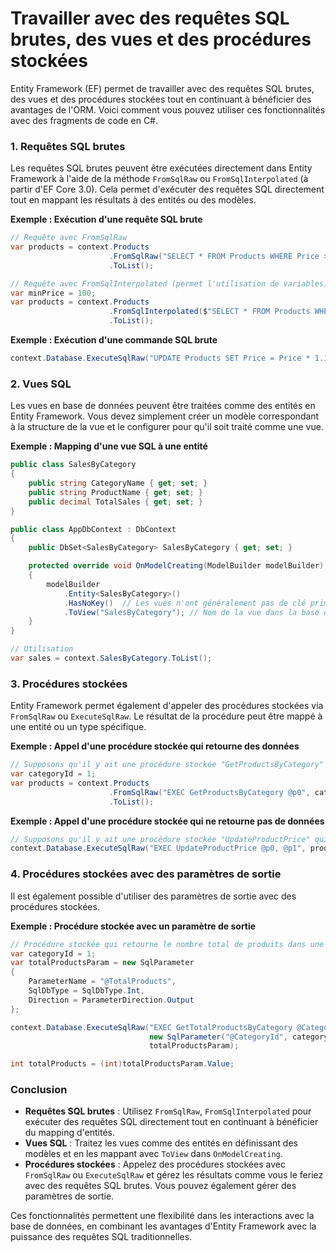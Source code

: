 # Travailler avec des requêtes SQL brutes, des vues et des procédures stockées

Entity Framework (EF) permet de travailler avec des requêtes SQL brutes, des vues et des procédures stockées tout en continuant à bénéficier des avantages de l'ORM. Voici comment vous pouvez utiliser ces fonctionnalités avec des fragments de code en C#.

### 1. **Requêtes SQL brutes**

Les requêtes SQL brutes peuvent être exécutées directement dans Entity Framework à l'aide de la méthode `FromSqlRaw` ou `FromSqlInterpolated` (à partir d'EF Core 3.0). Cela permet d'exécuter des requêtes SQL directement tout en mappant les résultats à des entités ou des modèles.

**Exemple : Exécution d'une requête SQL brute**
```csharp
// Requête avec FromSqlRaw
var products = context.Products
                      .FromSqlRaw("SELECT * FROM Products WHERE Price > 100")
                      .ToList();

// Requête avec FromSqlInterpolated (permet l'utilisation de variables)
var minPrice = 100;
var products = context.Products
                      .FromSqlInterpolated($"SELECT * FROM Products WHERE Price > {minPrice}")
                      .ToList();
```

**Exemple : Exécution d'une commande SQL brute**
```csharp
context.Database.ExecuteSqlRaw("UPDATE Products SET Price = Price * 1.1 WHERE CategoryId = 1");
```

### 2. **Vues SQL**

Les vues en base de données peuvent être traitées comme des entités en Entity Framework. Vous devez simplement créer un modèle correspondant à la structure de la vue et le configurer pour qu'il soit traité comme une vue.

**Exemple : Mapping d'une vue SQL à une entité**
```csharp
public class SalesByCategory
{
    public string CategoryName { get; set; }
    public string ProductName { get; set; }
    public decimal TotalSales { get; set; }
}

public class AppDbContext : DbContext
{
    public DbSet<SalesByCategory> SalesByCategory { get; set; }

    protected override void OnModelCreating(ModelBuilder modelBuilder)
    {
        modelBuilder
            .Entity<SalesByCategory>()
            .HasNoKey()  // Les vues n'ont généralement pas de clé primaire
            .ToView("SalesByCategory"); // Nom de la vue dans la base de données
    }
}

// Utilisation
var sales = context.SalesByCategory.ToList();
```

### 3. **Procédures stockées**

Entity Framework permet également d'appeler des procédures stockées via `FromSqlRaw` ou `ExecuteSqlRaw`. Le résultat de la procédure peut être mappé à une entité ou un type spécifique.

**Exemple : Appel d'une procédure stockée qui retourne des données**
```csharp
// Supposons qu'il y ait une procédure stockée "GetProductsByCategory" qui prend un paramètre CategoryId
var categoryId = 1;
var products = context.Products
                      .FromSqlRaw("EXEC GetProductsByCategory @p0", categoryId)
                      .ToList();
```

**Exemple : Appel d'une procédure stockée qui ne retourne pas de données**
```csharp
// Supposons qu'il y ait une procédure stockée "UpdateProductPrice" qui met à jour les prix
context.Database.ExecuteSqlRaw("EXEC UpdateProductPrice @p0, @p1", productId, newPrice);
```

### 4. **Procédures stockées avec des paramètres de sortie**

Il est également possible d'utiliser des paramètres de sortie avec des procédures stockées.

**Exemple : Procédure stockée avec un paramètre de sortie**
```csharp
// Procédure stockée qui retourne le nombre total de produits dans une catégorie
var categoryId = 1;
var totalProductsParam = new SqlParameter
{
    ParameterName = "@TotalProducts",
    SqlDbType = SqlDbType.Int,
    Direction = ParameterDirection.Output
};

context.Database.ExecuteSqlRaw("EXEC GetTotalProductsByCategory @CategoryId, @TotalProducts OUT", 
                               new SqlParameter("@CategoryId", categoryId), 
                               totalProductsParam);

int totalProducts = (int)totalProductsParam.Value;
```

### Conclusion

- **Requêtes SQL brutes** : Utilisez `FromSqlRaw`, `FromSqlInterpolated` pour exécuter des requêtes SQL directement tout en continuant à bénéficier du mapping d'entités.
- **Vues SQL** : Traitez les vues comme des entités en définissant des modèles et en les mappant avec `ToView` dans `OnModelCreating`.
- **Procédures stockées** : Appelez des procédures stockées avec `FromSqlRaw` ou `ExecuteSqlRaw` et gérez les résultats comme vous le feriez avec des requêtes SQL brutes. Vous pouvez également gérer des paramètres de sortie.

Ces fonctionnalités permettent une flexibilité dans les interactions avec la base de données, en combinant les avantages d'Entity Framework avec la puissance des requêtes SQL traditionnelles.
